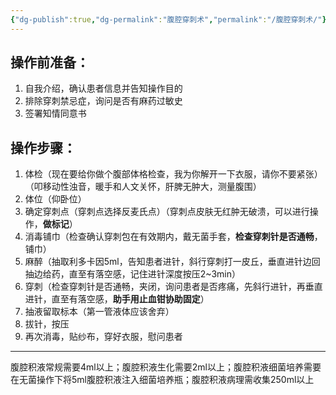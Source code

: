 ```yaml
---
{"dg-publish":true,"dg-permalink":"腹腔穿刺术","permalink":"/腹腔穿刺术/"}
---
```


## 操作前准备：
1. 自我介绍，确认患者信息并告知操作目的 
2. 排除穿刺禁忌症，询问是否有麻药过敏史 
3. 签署知情同意书
## 操作步骤：
1. 体检（现在要给你做个腹部体格检查，我为你解开一下衣服，请你不要紧张）（叩移动性浊音，暖手和人文关怀，肝脾无肿大，测量腹围）
2. 体位（仰卧位）
3. 确定穿刺点（穿刺点选择反麦氏点）（穿刺点皮肤无红肿无破溃，可以进行操作，**做标记**）
4. 消毒铺巾（检查确认穿刺包在有效期内，戴无菌手套，**检查穿刺针是否通畅**，铺巾）
5. 麻醉（抽取利多卡因5ml，告知患者进针，斜行穿刺打一皮丘，垂直进针边回抽边给药，直至有落空感，记住进针深度按压2~3min）
6. 穿刺（检查穿刺针是否通畅，夹闭，询问患者是否疼痛，先斜行进针，再垂直进针，直至有落空感，**助手用止血钳协助固定**）
7. 抽液留取标本（第一管液体应该舍弃）
8. 拔针，按压
9. 再次消毒，贴纱布，穿好衣服，慰问患者
---
腹腔积液常规需要4ml以上；腹腔积液生化需要2ml以上；腹腔积液细菌培养需要在无菌操作下将5ml腹腔积液注入细菌培养瓶；腹腔积液病理需收集250ml以上